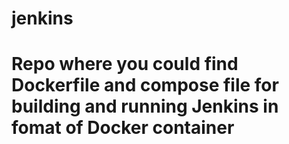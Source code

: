 # jenkins
# Repo where you could find Dockerfile and compose file for building and running Jenkins in fomat of Docker container
